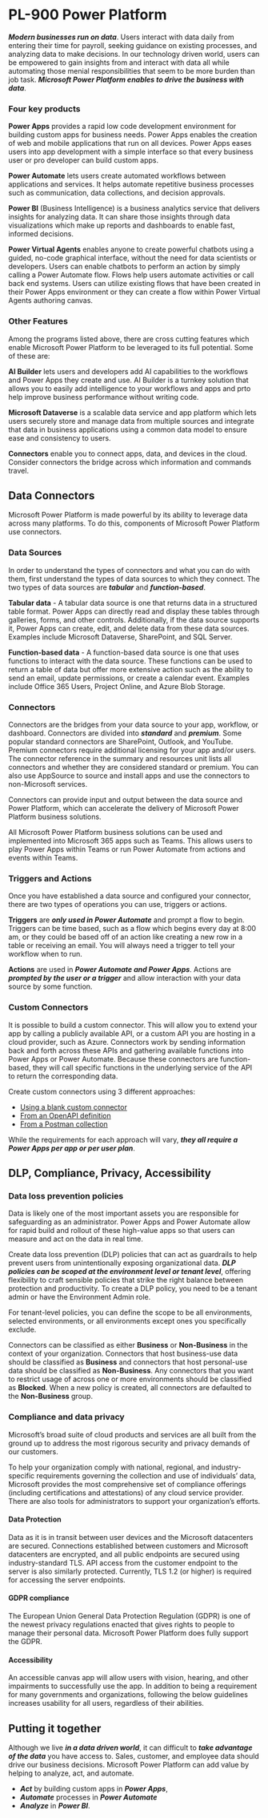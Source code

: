 # PL-900 Power Platform

***Modern businesses run on data***. Users interact with data daily from entering their time for payroll, seeking guidance on existing processes, and analyzing data to make decisions. In our technology driven world, users can be empowered to gain insights from and interact with data all while automating those menial responsibilities that seem to be more burden than job task. ***Microsoft Power Platform enables to drive the business with data***. 

### Four key products

**Power Apps** provides a rapid low code development environment for building custom apps for business needs. Power Apps enables the creation of web and mobile applications that run on all devices. Power Apps eases users into app development with a simple interface so that every business user or pro developer can build custom apps.

**Power Automate** lets users create automated workflows between applications and services. It helps automate repetitive business processes such as communication, data collections, and decision approvals.

**Power BI** (Business Intelligence) is a business analytics service that delivers insights for analyzing data. It can share those insights through data visualizations which make up reports and dashboards to enable fast, informed decisions.

**Power Virtual Agents** enables anyone to create powerful chatbots using a guided, no-code graphical interface, without the need for data scientists or developers. Users can enable chatbots to perform an action by simply calling a Power Automate flow. Flows help users automate activities or call back end systems. Users can utilize existing flows that have been created in their Power Apps environment or they can create a flow within Power Virtual Agents authoring canvas.

### Other Features

Among the programs listed above, there are cross cutting features which enable Microsoft Power Platform to be leveraged to its full potential. Some of these are:

**AI Builder** lets users and developers add AI capabilities to the workflows and Power Apps they create and use. AI Builder is a turnkey solution that allows you to easily add intelligence to your workflows and apps and prto help improve business performance without writing code.

**Microsoft Dataverse** is a scalable data service and app platform which lets users securely store and manage data from multiple sources and integrate that data in business applications using a common data model to ensure ease and consistency to users. 

**Connectors** enable you to connect apps, data, and devices in the cloud. Consider connectors the bridge across which information and commands travel. 

## Data Connectors

Microsoft Power Platform is made powerful by its ability to leverage data across many platforms. To do this, components of Microsoft Power Platform use connectors. 

### Data Sources

In order to understand the types of connectors and what you can do with them, first understand the types of data sources to which they connect. The two types of data sources are ***tabular*** and ***function-based***.

**Tabular data** - A tabular data source is one that returns data in a structured table format. Power Apps can directly read and display these tables through galleries, forms, and other controls. Additionally, if the data source supports it, Power Apps can create, edit, and delete data from these data sources. Examples include Microsoft Dataverse, SharePoint, and SQL Server.

**Function-based data** - A function-based data source is one that uses functions to interact with the data source. These functions can be used to return a table of data but offer more extensive action such as the ability to send an email, update permissions, or create a calendar event. Examples include Office 365 Users, Project Online, and Azure Blob Storage.

### Connectors

Connectors are the bridges from your data source to your app, workflow, or dashboard. Connectors are divided into ***standard*** and ***premium***. Some popular standard connectors are SharePoint, Outlook, and YouTube. Premium connectors require additional licensing for your app and/or users. The connector reference in the summary and resources unit lists all connectors and whether they are considered standard or premium. You can also use AppSource to source and install apps and use the connectors to non-Microsoft services.

Connectors can provide input and output between the data source and Power Platform, which can accelerate the delivery of Microsoft Power Platform business solutions.

All Microsoft Power Platform business solutions can be used and implemented into Microsoft 365 apps such as Teams. This allows users to play Power Apps within Teams or run Power Automate from actions and events within Teams.

### Triggers and Actions

Once you have established a data source and configured your connector, there are two types of operations you can use, triggers or actions.

**Triggers** are ***only used in Power Automate*** and prompt a flow to begin. Triggers can be time based, such as a flow which begins every day at 8:00 am, or they could be based off of an action like creating a new row in a table or receiving an email. You will always need a trigger to tell your workflow when to run.

**Actions** are used in ***Power Automate and Power Apps***. Actions are ***prompted by the user or a trigger*** and allow interaction with your data source by some function. 

### Custom Connectors

It is possible to build a custom connector. This will allow you to extend your app by calling a publicly available API, or a custom API you are hosting in a cloud provider, such as Azure. Connectors work by sending information back and forth across these APIs and gathering available functions into Power Apps or Power Automate. Because these connectors are function-based, they will call specific functions in the underlying service of the API to return the corresponding data.

Create custom connectors using 3 different approaches:

- [Using a blank custom connector](https://docs.microsoft.com/en-us/connectors/custom-connectors/define-blank)
- [From an OpenAPI definition](https://docs.microsoft.com/en-us/connectors/custom-connectors/define-openapi-definition)
- [From a Postman collection](https://docs.microsoft.com/en-us/connectors/custom-connectors/define-postman-collection)

While the requirements for each approach will vary, ***they all require a Power Apps per app or per user plan***. 

## DLP, Compliance, Privacy, Accessibility

### Data loss prevention policies

Data is likely one of the most important assets you are responsible for safeguarding as an administrator. Power Apps and Power Automate allow for rapid build and rollout of these high-value apps so that users can measure and act on the data in real time. 

Create data loss prevention (DLP) policies that can act as guardrails to help prevent users from unintentionally exposing organizational data. ***DLP policies can be scoped at the environment level or tenant level***, offering flexibility to craft sensible policies that strike the right balance between protection and productivity. To create a DLP policy, you need to be a tenant admin or have the Environment Admin role.

For tenant-level policies, you can define the scope to be all environments, selected environments, or all environments except ones you specifically exclude.

Connectors can be classified as either **Business** or **Non-Business** in the context of your organization. Connectors that host business-use data should be classified as **Business** and connectors that host personal-use data should be classified as **Non-Business**. Any connectors that you want to restrict usage of across one or more environments should be classified as **Blocked**. When a new policy is created, all connectors are defaulted to the **Non-Business** group. 

### Compliance and data privacy

Microsoft’s broad suite of cloud products and services are all built from the ground up to address the most rigorous security and privacy demands of our customers.

To help your organization comply with national, regional, and industry-specific requirements governing the collection and use of individuals’ data, Microsoft provides the most comprehensive set of compliance offerings (including certifications and attestations) of any cloud service provider. There are also tools for administrators to support your organization’s efforts. 

#### Data Protection

Data as it is in transit between user devices and the Microsoft datacenters are secured. Connections established between customers and Microsoft datacenters are encrypted, and all public endpoints are secured using industry-standard TLS. API access from the customer endpoint to the server is also similarly protected. Currently, TLS 1.2 (or higher) is required for accessing the server endpoints.

#### GDPR compliance

The European Union General Data Protection Regulation (GDPR) is one of the newest privacy regulations enacted that gives rights to people to manage their personal data. Microsoft Power Platform does fully support the GDPR. 

#### Accessibility

An accessible canvas app will allow users with vision, hearing, and other impairments to successfully use the app. In addition to being a requirement for many governments and organizations, following the below guidelines increases usability for all users, regardless of their abilities. 

## Putting it together

Although we live ***in a data driven world***, it can difficult to ***take advantage of the data*** you have access to. Sales, customer, and employee data should drive our business decisions. Microsoft Power Platform can add value by helping to analyze, act, and automate. 

- ***Act*** by building custom apps in ***Power Apps***, 
- ***Automate*** processes in ***Power Automate***
- ***Analyze*** in ***Power BI***.

